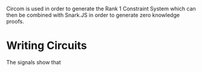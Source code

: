 Circom is used in order to generate the Rank 1 Constraint System which can then be combined with Snark.JS in order to generate zero knowledge proofs. 
# Writing Circuits
The signals show that 